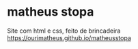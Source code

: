 # matheus stopa
Site com html e css, feito de brincadeira
https://ourimatheus.github.io/matheusstopa
